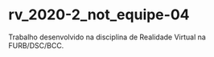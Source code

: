 # rv_2020-2_not_equipe-04
Trabalho desenvolvido na disciplina de Realidade Virtual na FURB/DSC/BCC.
